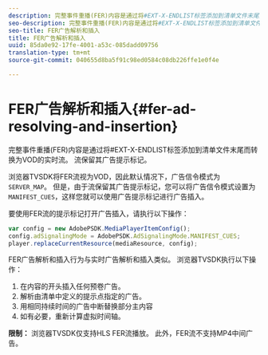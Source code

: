 ```yaml
---
description: 完整事件重播(FER)内容是通过将#EXT-X-ENDLIST标签添加到清单文件末尾而转换为VOD的实时流。 流保留其广告提示标记。
seo-description: 完整事件重播(FER)内容是通过将#EXT-X-ENDLIST标签添加到清单文件末尾而转换为VOD的实时流。 流保留其广告提示标记。
seo-title: FER广告解析和插入
title: FER广告解析和插入
uuid: 85da0e92-17fe-4001-a53c-085dadd09756
translation-type: tm+mt
source-git-commit: 040655d8ba5f91c98ed0584c08db226ffe1e0f4e

---
```



# FER广告解析和插入{#fer-ad-resolving-and-insertion}

完整事件重播(FER)内容是通过将#EXT-X-ENDLIST标签添加到清单文件末尾而转换为VOD的实时流。 流保留其广告提示标记。

浏览器TVSDK将FER流视为VOD，因此默认情况下，广告信令模式为 `SERVER_MAP`。 但是，由于流保留其广告提示标记，您可以将广告信令模式设置为 `MANIFEST_CUES`，这样您就可以使用广告提示标记进行广告插入。

要使用FER流的提示标记打开广告插入，请执行以下操作：

```js
var config = new AdobePSDK.MediaPlayerItemConfig(); 
config.adSignalingMode = AdobePSDK.AdSignalingMode.MANIFEST_CUES; 
player.replaceCurrentResource(mediaResource, config);
```

FER广告解析和插入行为与实时广告解析和插入类似。 浏览器TVSDK执行以下操作：

1. 在内容的开头插入任何预卷广告。
1. 解析由清单中定义的提示点指定的广告。
1. 用相同持续时间的广告中断替换部分主内容
1. 如有必要，重新计算虚拟时间轴。

**限制：** 浏览器TVSDK仅支持HLS FER流播放。 此外，FER流不支持MP4中间广告。
